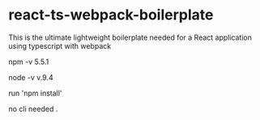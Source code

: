 # react-ts-webpack-boilerplate
This is the ultimate lightweight boilerplate needed for a React application using typescript with webpack

npm -v
5.5.1

node -v
v.9.4

run 'npm install'

no cli needed .
